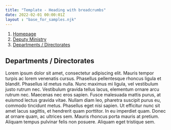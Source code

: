 ```yaml
---
title: "Template - Heading with breadcrumbs"
date: 2022-02-01 00:00:01Z
layout : "base_for_samples.njk"
---
```

<!--beforeMain-->
<section class="govcy-container" id="beforeMainContainer">
    <nav>
        <ol class="govcy-breadcrumb">
            <li class="govcy-breadcrumb-item"><a href="#" class="govcy-breadcrumb-link">Homepage</a></li>
            <li class="govcy-breadcrumb-item"><a href="#" class="govcy-breadcrumb-link">Deputy Ministry</a></li>
            <li class="govcy-breadcrumb-item"><a href="#" class="govcy-breadcrumb-link">Departments / Directorates</a></li>
        </ol>
    </nav>
</section>
 <!--main-->
<main class="govcy-container" id="mainContainer">
    <div class="govcy-row">
        <article class="govcy-col-8">
            <h1>Departments / Directorates</h1>
            <p>Lorem ipsum dolor sit amet, consectetur adipiscing elit. Mauris tempor turpis ac lorem venenatis cursus. Phasellus pellentesque rhoncus ligula et blandit. Phasellus id metus nulla. Nunc maximus mi ligula, vel vestibulum justo rutrum nec. Vestibulum gravida tellus lacus, elementum ornare arcu rutrum nec. Maecenas nec eros sapien. Fusce malesuada mattis purus, at euismod lectus gravida vitae. Nullam diam leo, pharetra suscipit purus eu, commodo tincidunt metus. Phasellus eget nisi sapien. Ut efficitur nunc sit amet lacus sagittis, et hendrerit quam porttitor. In eu imperdiet quam. Donec at ornare quam, ac ultrices sem. Mauris rhoncus porta mauris at pretium. Aliquam tempus pulvinar felis non posuere. Aliquam eget tristique sem.</p>
        </article>
    </div>
</main>